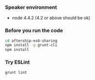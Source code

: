 ### Speaker environment

- node 4.4.2 (4.2 or above should be ok)

### Before you run the code

```sh
cd aftership-es6-sharing
npm install -g grunt-cli
npm install
```

### Try ESLint

```sh
grunt lint
```

